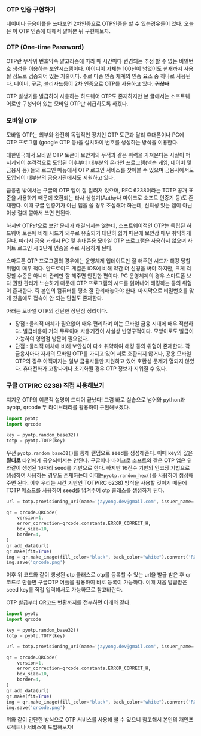 ### OTP 인증 구현하기

네이버나 금융어플을 쓰다보면 2차인증으로 OTP인증을 할 수 있는경우들이 있다. 오늘은 이 OTP 인증에 대해서 알아본 뒤 구현해보자.

### OTP (One-time Password)
OTP란 무작위 번호약속 알고리즘에 따라 매 시간마다 변경되는 추정 할 수 없는 비밀번호 생성을 이용하는 보안시스템이다.
아이디어 자체는 100년이 넘었어도 현재까지 사용될 정도로 검증되어 있는 기술이다. 주로 다중 인증 체계의 인증 요소 중 하나로 사용된다.
네이버, 구글, 블리자드등이 2차 인증으로 OTP를 사용하고 있다. ~~귀찮다~~

OTP 발생기를 발급하여 사용하는 하드웨어 OTP도 존재하지만 본 글에서는 소프트웨어로만 구성되어 있는 모바일 OTP만 취급하도록 하겠다.

### 모바일 OTP
모바일 OTP는 외부와 완전히 독립적인 장치인 OTP 토큰과 달리 휴대폰이나 PC에 OTP 프로그램 (google OTP 등)을 설치하여 번호를
생성하는 방식을 이용한다.

대한민국에서 모바일 OTP 토큰이 보안계의 무적과 같은 위력을 가져온다는 사실이 퍼지게되어 본격적으로 도입된 이후부터 대부분의 온라인 프로그램(넥슨 게임, 네이버 및 금융사 등)
들의 로그인 메뉴에서 OTP 로그인 서비스를 찾아볼 수 있으며 금융사에서도 도입되어 대부분의 금융기관에서도 지원하고 있다.

금융권 밖에서는 구글의 OTP 앱이 잘 알려져 있으며, RFC 6238이라는 TOTP 공개 표준을 사용하기 때문에 호환되는 타사 생성기(Authy나 마이크로 소프트 인증기 등)도 존재한다.
이때 구글 인증기가 아닌 앱을 쓸 경우 조심해야 하는데, 신뢰성 있는 앱이 아닌 이상 절대 깔아서 쓰면 안된다.

하지만 OTP만으로 보안 문제가 해결되지는 않는데, 소프트웨어적인 OTP는 독립된 하드웨어 토큰에 비해 시드가 외부로 유출되기 대단히 쉽기 때문에 보안상 매우 취약하게 된다.
따라서 금융 거래시 PC 및 휴대폰용 모바일 OTP 프로그램은 사용하지 않으며 사이트 로그인 시 2단계 인증을 주로 사용하게 된다.

스마트폰 OTP 프로그램의 경우에는 운영체제 업데이트만 잘 해주면 시드가 해킹 당할 위험이 매우 적다. 안드로이드 계열은 iOS에 비해 약간 더 신경을 써야 하지만, 크게 걱정할 수준은 아니며 관리만 잘 해주면 안전한 편이다.
PC 운영체제의 경우 스마트폰 보다 권한 관리가 느슨하기 때문에 OTP 프로그램의 시드를 읽어내어 해킹하는 등의 위험이 존재한다. 즉 본인의 컴퓨터를 평소 잘 관리해놓아야 한다. 마지막으로 비밀번호를 맞게 쳤음에도 접속이 안 되는 단점도 존재한다.

아래는 모바일 OTP의 간단한 장단점 정리이다.
* 장점 : 물리적 매체가 필요없어 매우 편리하며 이는 모바일 금융 시대에 매우 적합하다. 발급비용이 거의 무료이며 사용기간이 사실상 반영구적이다. 모방이로도 발급이 가능하여 영업점 방문이 필요없다.
* 단점 : 물리적 매체에 비해 보안성이 다소 취약하여 해킹 등의 위험이 존재한다. 각 금융사마다 자사의 모바일 OTP를 가지고 있어 서로 호환되지 않거나, 
  공용 모바일 OTP의 경우 아직까지는 일부 금융사들만 지원하고 있어 호환성 문제가 혈되지 않았다. 휴대전화가 고장나거나 초기화될 경우 OTP 정보가 지워질 수 있다.
  

### 구글 OTP(RC 6238) 직접 사용해보기
지겨운 OTP의 이론적 설명이 드디어 끝났다!
그럼 바로 실습으로 넘어와 python과 pyotp, qrcode 두 라이브러리를 활용하여 구현해보겠다.

```python
import pyotp
import qrcode

key = pyotp.random_base32()
totp = pyotp.TOTP(key)
```
우선 ```pyotp.random_base32()```를 통해 랜덤으로 seed를 생성해준다. 이때 key의 값은 <b>절대로</b> 타인에게 공유되어서는 안된다.
구글이나 마이크로 소프트와 같은 OTP 앱은 위와같이 생성된 16자리 seed를 기반으로 한다. 하지만 16진수 기반의 인코딩 기법으로 생성하여 사용하는 경우도 존재하는데
이때는```pyotp.random_hex()```를 사용하여 생성해주면 된다. 이후 우리는 시간 기반인 TOTP(RC 6238) 방식을 사용할 것이기 때문에 TOTP 메소드를 사용하여 seed를 넘겨주어
otp 클래스를 생성하게 된다.

```python
url = totp.provisioning_uri(name='jayyong.dev@gmail.com', issuer_name='Jay')

qr = qrcode.QRCode(
    version=1,
    error_correction=qrcode.constants.ERROR_CORRECT_H,
    box_size=10,
    border=4,
)
qr.add_data(url)
qr.make(fit=True)
img = qr.make_image(fill_color="black", back_color="white").convert('RGB')
img.save('qrcode.png')
```
이후 위 코드와 같이 생성된 otp 클래스로 otp를 등록할 수 있는 url을 발급 받은 후 qr 코드로 만들면 구글OTP 어플을 활용하여 바로 등록이 가능하다.
이때 처음 발급받은 seed key를 직접 입력해서도 가능하므로 참고바란다.

OTP 발급부터 QR코드 변환까지를 전부하면 아래와 같다.
```python
import pyotp
import qrcode

key = pyotp.random_base32()
totp = pyotp.TOTP(key)

url = totp.provisioning_uri(name='jayyong.dev@gmail.com', issuer_name='Jay')

qr = qrcode.QRCode(
    version=1,
    error_correction=qrcode.constants.ERROR_CORRECT_H,
    box_size=10,
    border=4,
)
qr.add_data(url)
qr.make(fit=True)
img = qr.make_image(fill_color="black", back_color="white").convert('RGB')
img.save('qrcode.png')
```
위와 같이 간단한 방식으로 OTP 서비스를 사용해 볼 수 있으니 참고해서 본인의 개인프로젝트나 서비스에 도입해보자!

